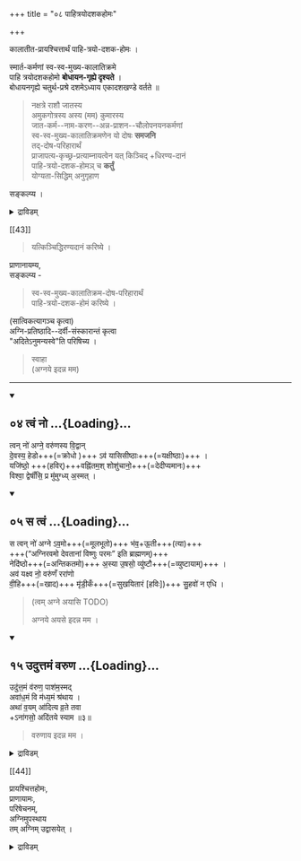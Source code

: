 +++
title = "०८ पाहित्रयोदशकहोमः"

+++

कालातीत-प्रायश्चित्तार्थं पाहि-त्रयो-दशक-होमः ।

स्मार्त-कर्मणां स्व-स्व-मुख्य-कालातिक्रमे  
पाहि त्रयोदशकहोमो **बोधायन-गृह्ये दृश्यते** ।  
बोधायनगृह्ये चतुर्थ-प्रश्रे दशमेऽध्याय एकादशखण्डे वर्तते ॥

<div class="js_include" url="/vedAH_yajuH/taittirIyam/sUtram/ApastambaH/gRhyam/paddhatiH/shrIvaiShNavaH/mantrAdi/namas_sadase_sabhAM_gopAya/"  newLevelForH1="5" includeTitle="false"> </div>  

<div class="js_include" url="/vedAH_yajuH/taittirIyam/sUtram/ApastambaH/gRhyam/paddhatiH/shrIvaiShNavaH/mantrAdi/asheShe_pariShat_svIkRtya/"  newLevelForH1="5" includeTitle="false"> </div>  


> नक्षत्रे राशौ जातस्य  
> अमुकगोत्रस्य अस्य (मम) कुमारस्य  
> जात-कर्म--नाम-करण--अन्न-प्राशन--चौलोपनयनकर्मणां  
> स्व-स्व-मुख्य-कालातिक्रमणेन यो दोषः **समजनि**  
> तद्-दोष-परिहारार्थं  
> प्राजापत्य-कृच्छ्र-प्रत्याम्नायत्वेन यत् किञ्चिद् +धिरण्य-दानं  
> पाहि-त्रयो-दशक-होमञ् च **कर्तुं**  
> योग्यता-सिद्धिम् अनुगृहाण 

सङ्कल्प्य । 

<details><summary>द्राविडम्</summary>

காலாதீத ப்ராயச்சித்தம் -

பாஹித்ரயோதசகஹோமம்

ஜாத கர்மாதி கர்மாக்களை அதனதன் முக்கிய காலத்தில் செய்யப்படவில்லையாகில் க்ருச்ராசரணம் செய்து பாஹித்ர யோதசக ஹோமம் செய்ய வேண்டும். அனுஜ்ஞைஸங்கல்ப்பம்-க்ருச்ராசரணம்-ஹோம ஸங்கல்ப்பம்-சதுஷ்பாத்ர ப்ரயோகம். அக்னிப்ரதிஷ்டை முதல் தர்வீ ஸம்ஸ்காராந்தம் வரை [[TODO::परिष्कार्यम्??]]

</details>



[[43]]

> यत्किञ्चिद्धिरण्यदानं करिष्ये । 

<div class="js_include" url="/vedAH_yajuH/taittirIyam/sUtram/ApastambaH/gRhyam/paddhatiH/shrIvaiShNavaH/mantrAdi/hiraNya-garbha-garbhasthaM_sapradade/"  newLevelForH1="5" includeTitle="false"> </div>  


प्राणानायम्य,  
सङ्कल्प्य - 

> स्व-स्व-मुख्य-कालातिक्रम-दोष-परिहारार्थं  
> पाहि-त्रयो-दशक-होमं करिष्ये । 

(सात्विकत्यागञ्च कृत्वा)  
अग्नि-प्रतिष्ठादि--दर्वी-संस्कारान्तं कृत्वा  
"अदितेऽनुमन्यस्वे"ति परिषिच्य ।

<div class="js_include" url="/vedAH_yajuH/taittirIyam/sUtram/ApastambaH/gRhyam/paddhatiH/shrIvaiShNavaH/mantrAdi/vyAhRti-homAH_4"  newLevelForH1="5" includeTitle="false"> </div>  


<div class="js_include" url="/vedAH_yajuH/taittirIyam/AraNyakam/sarva-prastutiH/06_mahA-nArAyaNopaniShat/05_pAhi_no_agne/"  newLevelForH1="5" includeTitle="false"> </div>  

<div class="js_include" url="/vedAH_Rk/shAkalam/saMhitA/vishvAsa-prastutiH/08/060/09_pAhi_no.md"  newLevelForH1="5" includeTitle="false"> </div>  

> स्वाहा  
(अग्नये इदन्न मम)  


<div class="js_include" url="/vedAH_yajuH/taittirIyam/sUtram/ApastambaH/gRhyam/paddhatiH/shrIvaiShNavaH/mantrAdi/vyAhRti-homAH_4"  newLevelForH1="5" includeTitle="false"> </div>  

_______________________

<div class="js_include" includetitle="false" newlevelforh1="2" unfilled url="/vedAH_Rk/shAkalam/saMhitA/vishvAsa-prastutiH/04/001/04_tvaM_no.md">
<details open><summary><h2>०४ त्वं नो ...{Loading}...</h2></summary>

त्वन् नो॑ अग्ने॒ वरु॑णस्य वि॒द्वान्  
दे॒वस्य॒ हेडो+++(=क्रोधो )+++ ऽव॑ यासिसीष्ठाः+++(=यक्षीष्ठाः)+++ ।  
यजि॑ष्ठो॒ +++(हविर्)+++वह्नि॑तम॒श् शोशु॑चानो॒+++(=देदीप्यमानः)+++  
विश्वा॒ द्वेषाँ॑सि॒ प्र मु॑मुग्ध्य् अ॒स्मत् ।
</details>
</div>

<div class="js_include" includetitle="false" newlevelforh1="2" unfilled url="/vedAH_Rk/shAkalam/saMhitA/vishvAsa-prastutiH/04/001/05_sa_tvaM.md">
<details open><summary><h2>०५ स त्वं ...{Loading}...</h2></summary>

स त्वन् नो॑ अग्ने ऽव॒मो+++(=मूलभूतो)+++ भ॑व॒+ऊ॒ती+++(त्या)+++  
+++(“अग्निरवमो देवतानां विष्णुः परमः” इति ब्राह्मणम्)+++  
नेदि॑ष्ठो+++(=अन्तिकतमो)+++ अ॒स्या उ॒षसो॒ व्यु॑ष्टौ+++(=व्युष्टायाम्)+++ ।  
अव॑ यक्ष्व नो॒ वरु॑णँ ररा॑णो  
वी॒हि+++(=खाद)+++ मृ॑डी॒कँ+++(=सुखयितारं [हविः])+++ सु॒हवो॑ न एधि ।

</details>
</div>

> (त्वम् अग्ने अयासि TODO)
> 
> अग्नये अयसे इदन्न मम । 

<div class="js_include" includetitle="false" newlevelforh1="2" unfilled url="/vedAH_Rk/shAkalam/saMhitA/vishvAsa-prastutiH/01/024/15_uduttamaM_varuNa.md">
<details open><summary><h2>१५ उदुत्तमं वरुण ...{Loading}...</h2></summary>


उदु॑त्त॒मं व॑रुण॒ पाश॑म॒स्मद्  
अवा॑ध॒मं वि म॑ध्य॒मं श्र॑थाय ।   
अथा॑ व॒यम् आ॑दित्य व्र॒ते तवा  
+ऽना॑गसो॒ अदि॑तये स्याम ॥३॥

</details>
</div>

> वरुणाय इदन्न मम ।


<details><summary>द्राविडम्</summary>

செய்து பரிஷேசனம் செய்ய வேண்டும். பூராதி சதுஷ்டயம் - பாஹிநோ அக்ந ஏநஸே ஸ்வாஹா முதல் 4-பாஹிநோ அக்ந ஏகயா 1 மறுபடி பூராதி சதுஷ்டயம் ஆக பதின்மூன்று [[TODO::परिष्कार्यम्??]]
</details>


[[44]]

<div class="js_include" url="/vedAH_yajuH/taittirIyam/sUtram/ApastambaH/shrautam/mantrAH/ye_te_shatam.md"  newLevelForH1="5" includeTitle="false"> </div>  


प्रायश्चित्तहोमः,  
प्राणायामः,  
परिषेचनम्,  
अग्निमुपस्थाय  
तम् अग्निम् उद्वासयेत् ।  

<details><summary>द्राविडम्</summary>

ஆஹுதிகள் த்வந்நோ அக்நே 1, ஸத்வந்நோ அக்நே 2, த்வமக்நே அயாஸி 3 4 உதுத்தமம் 5 யேதே சதம் வருண, யே ஸஹஸ்ரம் + ஸ்வஸ்த்யா ஸ்வாஹா 5 என்று ஆக 5 ப்ராணாயாமம் ப்ராயச்சித்த ஹோமம், பரிஷேசனம், உபஸ்தானம். [[TODO::परिष्कार्यम्??]]
</details>
